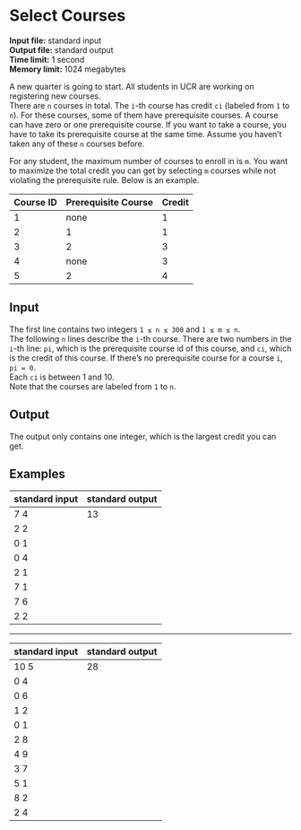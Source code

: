 # Select Courses

**Input file:** standard input  
**Output file:** standard output  
**Time limit:** 1 second  
**Memory limit:** 1024 megabytes  

A new quarter is going to start. All students in UCR are working on registering new courses.  
There are `n` courses in total. The `i`-th course has credit `ci` (labeled from `1` to `n`). For these courses, some of them have prerequisite courses. A course can have zero or one prerequisite course. If you want to take a course, you have to take its prerequisite course at the same time. Assume you haven’t taken any of these `n` courses before.

For any student, the maximum number of courses to enroll in is `m`. You want to maximize the total credit you can get by selecting `m` courses while not violating the prerequisite rule. Below is an example.


| **Course ID** | **Prerequisite Course** | **Credit** |
|-----------|---------------------|--------|
| 1         | none                | 1      |
| 2         | 1                   | 1      |
| 3         | 2                   | 3      |
| 4         | none                | 3      |
| 5         | 2                   | 4      |



## Input

The first line contains two integers `1 ≤ n ≤ 300` and `1 ≤ m ≤ n`.  
The following `n` lines describe the `i`-th course. There are two numbers in the `i`-th line: `pi`, which is the prerequisite course id of this course, and `ci`, which is the credit of this course. If there’s no prerequisite course for a course `i`, `pi = 0`.  
Each `ci` is between 1 and 10.  
Note that the courses are labeled from `1` to `n`.

## Output

The output only contains one integer, which is the largest credit you can get.

## Examples

| **standard input** | **standard output** |
|--------------------|---------------------|
| 7 4                | 13                  |
| 2 2                |                     |
| 0 1                |                     |
| 0 4                |                     |
| 2 1                |                     |
| 7 1                |                     |
| 7 6                |                     |
| 2 2                |                     |

---

| **standard input** | **standard output** |
|--------------------|---------------------|
| 10 5               | 28                  |
| 0 4                |                     |
| 0 6                |                     |
| 1 2                |                     |
| 0 1                |                     |
| 2 8                |                     |
| 4 9                |                     |
| 3 7                |                     |
| 5 1                |                     |
| 8 2                |                     |
| 2 4                |                     |
```
